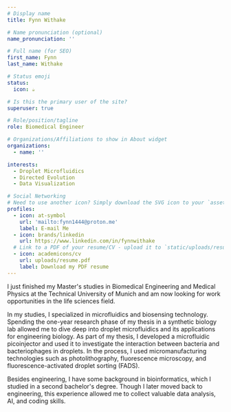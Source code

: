```yaml
---
# Display name
title: Fynn Withake

# Name pronunciation (optional)
name_pronunciation: ''

# Full name (for SEO)
first_name: Fynn
last_name: Withake

# Status emoji
status:
  icon: ☕️

# Is this the primary user of the site?
superuser: true

# Role/position/tagline
role: Biomedical Engineer

# Organizations/Affiliations to show in About widget
organizations:
  - name: ''

interests:
  - Droplet Microfluidics
  - Directed Evolution
  - Data Visualization

# Social Networking
# Need to use another icon? Simply download the SVG icon to your `assets/media/icons/` folder.
profiles:
  - icon: at-symbol
    url: 'mailto:fynn1444@proton.me'
    label: E-mail Me
  - icon: brands/linkedin
    url: https://www.linkedin.com/in/fynnwithake
  # Link to a PDF of your resume/CV - upload it to `static/uploads/resume.pdf`
  - icon: academicons/cv
    url: uploads/resume.pdf
    label: Download my PDF resume
---
```


I just finished my Master's studies in Biomedical Engineering and Medical Physics at the Technical University of Munich and am now looking for work opportunities in the life sciences field. 

In my studies, I specialized in microfluidics and biosensing technology. Spending the one-year research phase of my thesis in a synthetic biology lab allowed me to dive deep into droplet microfluidics and its applications for engineering biology. As part of my thesis, I developed a microfluidic picoinjector and used it to investigate the interaction between bacteria and bacteriophages in droplets. In the process, I used micromanufacturing technologies such as photolithography, fluorescence microscopy, and fluorescence-activated droplet sorting (FADS).

Besides engineering, I have some background in bioinformatics, which I studied in a second bachelor's degree. Though I later moved back to engineering, this experience allowed me to collect valuable data analysis, AI, and coding skills.